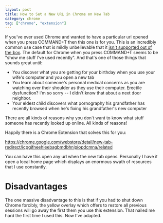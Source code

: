 ```yaml
---
layout: post
title: How to Set a New URL in Chrome on New Tab
category: chrome
tag: ["chrome", "extension"]
---
```

If you've ever used Chrome and wanted to have a particular url opened when you press COMMAND+T then this one is for you. This is an incredibly common use case that is mildly unbelievable that it [isn't supported out of the box](https://support.google.com/chrome/answer/95314?hl=en).  The default for Chrome when you press COMMAND+T seems to be "show me stuff I've used recently".  And that's one of those things that sounds great until:

* You discover what you are getting for your birthday when you use your wife's computer and you open a new tab
* You learn about someone's personal medical concerns as you are watching over their shoulder as they use their computer.  Erectile dysfunction?  I'm so sorry -- I didn't know that about a next door neighbor.
* Your eldest child discovers what pornography his grandfather has recently browsed when he's fixing his grandfather's new computer

There are all kinds of reasons why you don't want to know what stuff someone has recently looked up online.  All kinds of reasons!

Happily there is a Chrome Extension that solves this for you:

https://chrome.google.com/webstore/detail/new-tab-redirect/icpgjfneehieebagbmdbhnlpiopdcmna/related

You can have this open any url when the new tab opens.  Personally I have it open a local home page which displays an enormous swath of resources that I use constantly.

# Disadvantages

The one massive disadvantage to this is that if you had to shut down Chrome forcibly, the yellow overlay which offers to restore all previous sessions will go away the first them you use this extension.  That nailed me hard the first time I used this.  Now I've adapted.